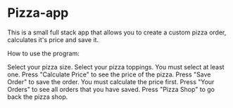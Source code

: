 # Pizza-app
This is a small full stack app that allows you to create a custom pizza order, calculates it's price and save it.

How to use the program:

Select your pizza size.
Select your pizza toppings. You must select at least one.
Press "Calculate Price" to see the price of the pizza.
Press "Save Order" to save the order. You must calculate the price first.
Press "Your Orders" to see all orders that you have saved.
Press "Pizza Shop" to go back the pizza shop.
